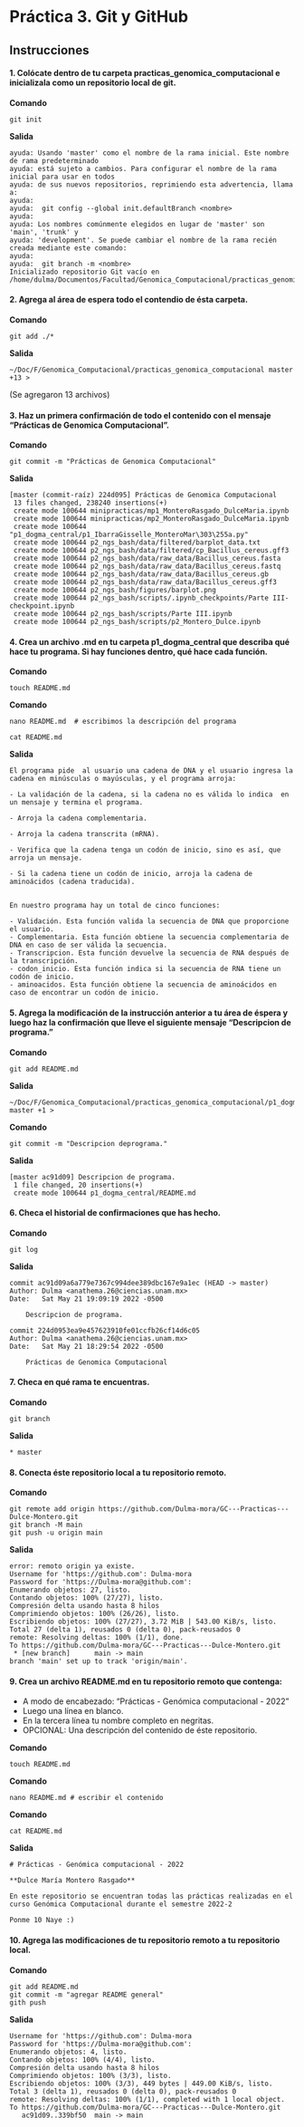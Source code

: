 # Práctica 3. Git y GitHub

## Instrucciones 

#### 1. Colócate dentro de tu carpeta practicas_genomica_computacional e inicializala como un repositorio local de git.

**Comando**
```
git init
```

**Salida**
```
ayuda: Usando 'master' como el nombre de la rama inicial. Este nombre de rama predeterminado
ayuda: está sujeto a cambios. Para configurar el nombre de la rama inicial para usar en todos
ayuda: de sus nuevos repositorios, reprimiendo esta advertencia, llama a:
ayuda:
ayuda:  git config --global init.defaultBranch <nombre>
ayuda:
ayuda: Los nombres comúnmente elegidos en lugar de 'master' son 'main', 'trunk' y
ayuda: 'development'. Se puede cambiar el nombre de la rama recién creada mediante este comando:
ayuda:
ayuda:  git branch -m <nombre>
Inicializado repositorio Git vacío en /home/dulma/Documentos/Facultad/Genomica_Computacional/practicas_genomica_computacional/.git/
```

#### 2. Agrega al área de espera todo el contendio de ésta carpeta.

**Comando**
```
git add ./*
```

**Salida**
```
~/Doc/F/Genomica_Computacional/practicas_genomica_computacional master +13 > 
```
(Se agregaron 13 archivos)


#### 3. Haz un primera confirmación de todo el contenido con el mensaje “Prácticas de Genomica Computacional”.

**Comando**
```
git commit -m "Prácticas de Genomica Computacional"
```

**Salida**
```
[master (commit-raíz) 224d095] Prácticas de Genomica Computacional
 13 files changed, 238240 insertions(+)
 create mode 100644 minipracticas/mp1_MonteroRasgado_DulceMaria.ipynb
 create mode 100644 minipracticas/mp2_MonteroRasgado_DulceMaria.ipynb
 create mode 100644 "p1_dogma_central/p1_IbarraGisselle_MonteroMar\303\255a.py"
 create mode 100644 p2_ngs_bash/data/filtered/barplot_data.txt
 create mode 100644 p2_ngs_bash/data/filtered/cp_Bacillus_cereus.gff3
 create mode 100644 p2_ngs_bash/data/raw_data/Bacillus_cereus.fasta
 create mode 100644 p2_ngs_bash/data/raw_data/Bacillus_cereus.fastq
 create mode 100644 p2_ngs_bash/data/raw_data/Bacillus_cereus.gb
 create mode 100644 p2_ngs_bash/data/raw_data/Bacillus_cereus.gff3
 create mode 100644 p2_ngs_bash/figures/barplot.png
 create mode 100644 p2_ngs_bash/scripts/.ipynb_checkpoints/Parte III-checkpoint.ipynb
 create mode 100644 p2_ngs_bash/scripts/Parte III.ipynb
 create mode 100644 p2_ngs_bash/scripts/p2_Montero_Dulce.ipynb
```


#### 4. Crea un archivo .md en tu carpeta p1_dogma_central que describa qué hace tu programa. Si hay funciones dentro, qué hace cada función.

**Comando**
```
touch README.md
```

**Comando**
```
nano README.md  # escribimos la descripción del programa
```
```
cat README.md
```

**Salida**
```
El programa pide  al usuario una cadena de DNA y el usuario ingresa la cadena en minúsculas o mayúsculas, y el programa arroja:

- La validación de la cadena, si la cadena no es válida lo indica  en un mensaje y termina el programa.

- Arroja la cadena complementaria.

- Arroja la cadena transcrita (mRNA).

- Verifica que la cadena tenga un codón de inicio, sino es así, que arroja un mensaje.

- Si la cadena tiene un codón de inicio, arroja la cadena de aminoácidos (cadena traducida).


En nuestro programa hay un total de cinco funciones:

- Validación. Esta función valida la secuencia de DNA que proporcione el usuario.
- Complementaria. Esta función obtiene la secuencia complementaria de DNA en caso de ser válida la secuencia.
- Transcripcion. Esta función devuelve la secuencia de RNA después de la transcripción.
- codon_inicio. Esta función indica si la secuencia de RNA tiene un codón de inicio.
- aminoacidos. Esta función obtiene la secuencia de aminoácidos en caso de encontrar un codón de inicio.
```


#### 5. Agrega la modificación de la instrucción anterior a tu área de éspera y luego haz la confirmación que lleve el siguiente mensaje “Descripcion de programa.”

**Comando**
```
git add README.md
```

**Salida**
```
~/Doc/F/Genomica_Computacional/practicas_genomica_computacional/p1_dogma_central master +1 >  
```

**Comando**
```
git commit -m "Descripcion deprograma."
```

**Salida**
```
[master ac91d09] Descripcion de programa.
 1 file changed, 20 insertions(+)
 create mode 100644 p1_dogma_central/README.md
```


#### 6. Checa el historial de confirmaciones que has hecho.

**Comando**
```
git log
```

**Salida**
```
commit ac91d09a6a779e7367c994dee389dbc167e9a1ec (HEAD -> master)
Author: Dulma <anathema.26@ciencias.unam.mx>
Date:   Sat May 21 19:09:19 2022 -0500

    Descripcion de programa.

commit 224d0953ea9e457623910fe01ccfb26cf14d6c05
Author: Dulma <anathema.26@ciencias.unam.mx>
Date:   Sat May 21 18:29:54 2022 -0500

    Prácticas de Genomica Computacional
```


#### 7. Checa en qué rama te encuentras.

**Comando**
```
git branch
```

**Salida**
```
* master
```


#### 8. Conecta éste repositorio local a tu repositorio remoto.
**Comando**
```
git remote add origin https://github.com/Dulma-mora/GC---Practicas---Dulce-Montero.git
git branch -M main
git push -u origin main
```

**Salida**
```
error: remoto origin ya existe.
Username for 'https://github.com': Dulma-mora
Password for 'https://Dulma-mora@github.com':
Enumerando objetos: 27, listo.
Contando objetos: 100% (27/27), listo.
Compresión delta usando hasta 8 hilos
Comprimiendo objetos: 100% (26/26), listo.
Escribiendo objetos: 100% (27/27), 3.72 MiB | 543.00 KiB/s, listo.
Total 27 (delta 1), reusados 0 (delta 0), pack-reusados 0
remote: Resolving deltas: 100% (1/1), done.
To https://github.com/Dulma-mora/GC---Practicas---Dulce-Montero.git
 * [new branch]      main -> main
branch 'main' set up to track 'origin/main'.
```


#### 9. Crea un archivo README.md en tu repositorio remoto que contenga:
- A modo de encabezado: “Prácticas - Genómica computacional - 2022”
- Luego una línea en blanco.
- En la tercera línea tu nombre completo en negritas.
- OPCIONAL: Una descripción del contenido de éste repositorio.

**Comando**
```
touch README.md
```

**Comando**
```
nano README.md # escribir el contenido
```
**Comando**
```
cat README.md
```

**Salida**
```
# Prácticas - Genómica computacional - 2022

**Dulce María Montero Rasgado**

En este repositorio se encuentran todas las prácticas realizadas en el curso Genómica Computacional durante el semestre 2022-2

Ponme 10 Naye :)
```


#### 10. Agrega las modificaciones de tu repositorio remoto a tu repositorio local.

**Comando**
```
git add README.md
git commit -m "agregar README general"
gith push
```

**Salida**
```
Username for 'https://github.com': Dulma-mora
Password for 'https://Dulma-mora@github.com':
Enumerando objetos: 4, listo.
Contando objetos: 100% (4/4), listo.
Compresión delta usando hasta 8 hilos
Comprimiendo objetos: 100% (3/3), listo.
Escribiendo objetos: 100% (3/3), 449 bytes | 449.00 KiB/s, listo.
Total 3 (delta 1), reusados 0 (delta 0), pack-reusados 0
remote: Resolving deltas: 100% (1/1), completed with 1 local object.
To https://github.com/Dulma-mora/GC---Practicas---Dulce-Montero.git
   ac91d09..339bf50  main -> main
```
